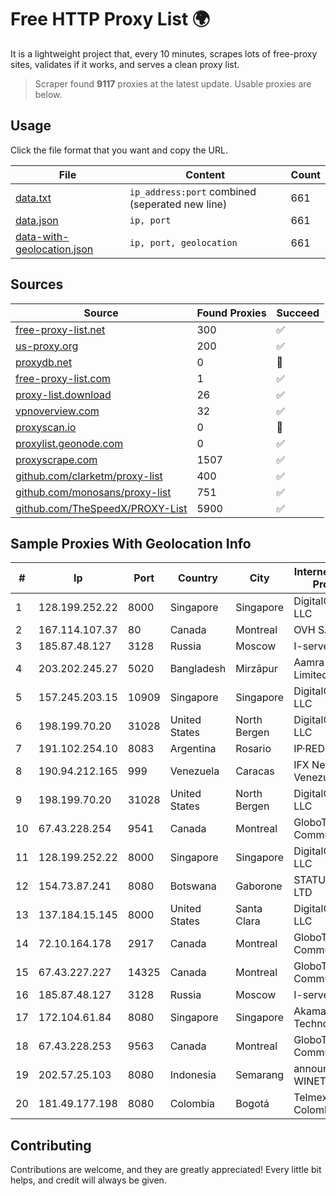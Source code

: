 
# Free HTTP Proxy List 🌍

It is a lightweight project that, every 10 minutes, scrapes lots of free-proxy sites, validates if it works, and serves a clean proxy list.


> Scraper found **9117** proxies at the latest update. Usable proxies are below.

## Usage

Click the file format that you want and copy the URL.


|File|Content|Count|
|----|-------|-----|
|[data.txt](https://raw.githubusercontent.com/themiralay/Proxy-List-World/master/data.txt)|`ip_address:port` combined (seperated new line)|661|
|[data.json](https://raw.githubusercontent.com/themiralay/Proxy-List-World/master/data.json)|`ip, port`|661|
|[data-with-geolocation.json](https://raw.githubusercontent.com/themiralay/Proxy-List-World/master/data-with-geolocation.json)|`ip, port, geolocation`|661|

## Sources

|Source|Found Proxies|Succeed|
|------|-------------|-------|
|[free-proxy-list.net](https://free-proxy-list.net)|300|✅|
|[us-proxy.org](https://www.us-proxy.org)|200|✅|
|[proxydb.net](http://proxydb.net)|0|🚫|
|[free-proxy-list.com](https://free-proxy-list.com/?page=&port=&type%5B%5D=http&type%5B%5D=https&up_time=0&search=Search)|1|✅|
|[proxy-list.download](https://www.proxy-list.download/HTTP)|26|✅|
|[vpnoverview.com](https://vpnoverview.com/privacy/anonymous-browsing/free-proxy-servers)|32|✅|
|[proxyscan.io](https://www.proxyscan.io)|0|🚫|
|[proxylist.geonode.com](https://proxylist.geonode.com/api/proxy-list?limit=300&page=1&sort_by=lastChecked&sort_type=desc&protocols=http,https)|0|✅|
|[proxyscrape.com](https://api.proxyscrape.com/v2/?request=displayproxies&protocol=http&timeout=10000&country=all&ssl=all&anonymity=all)|1507|✅|
|[github.com/clarketm/proxy-list](https://raw.githubusercontent.com/clarketm/proxy-list/master/proxy-list-raw.txt)|400|✅|
|[github.com/monosans/proxy-list](https://raw.githubusercontent.com/monosans/proxy-list/main/proxies/http.txt)|751|✅|
|[github.com/TheSpeedX/PROXY-List](https://raw.githubusercontent.com/TheSpeedX/PROXY-List/master/http.txt)|5900|✅|


## Sample Proxies With Geolocation Info

|#|Ip|Port|Country|City|Internet Service Provider|
|-|--|----|-------|----|-------------------------|
|1|128.199.252.22|8000|Singapore|Singapore|DigitalOcean, LLC|
|2|167.114.107.37|80|Canada|Montreal|OVH SAS|
|3|185.87.48.127|3128|Russia|Moscow|I-servers LTD|
|4|203.202.245.27|5020|Bangladesh|Mirzāpur|Aamra Networks Limited|
|5|157.245.203.15|10909|Singapore|Singapore|DigitalOcean, LLC|
|6|198.199.70.20|31028|United States|North Bergen|DigitalOcean, LLC|
|7|191.102.254.10|8083|Argentina|Rosario|IP·RED|
|8|190.94.212.165|999|Venezuela|Caracas|IFX Networks Venezuela C.A.|
|9|198.199.70.20|31028|United States|North Bergen|DigitalOcean, LLC|
|10|67.43.228.254|9541|Canada|Montreal|GloboTech Communications|
|11|128.199.252.22|8000|Singapore|Singapore|DigitalOcean, LLC|
|12|154.73.87.241|8080|Botswana|Gaborone|STATURE (PTY) LTD|
|13|137.184.15.145|8000|United States|Santa Clara|DigitalOcean, LLC|
|14|72.10.164.178|2917|Canada|Montreal|GloboTech Communications|
|15|67.43.227.227|14325|Canada|Montreal|GloboTech Communications|
|16|185.87.48.127|3128|Russia|Moscow|I-servers LTD|
|17|172.104.61.84|8080|Singapore|Singapore|Akamai Technologies|
|18|67.43.228.253|9563|Canada|Montreal|GloboTech Communications|
|19|202.57.25.103|8080|Indonesia|Semarang|announced of WINET|
|20|181.49.177.198|8080|Colombia|Bogotá|Telmex Colombia S.A.|



## Contributing

Contributions are welcome, and they are greatly appreciated! Every
little bit helps, and credit will always be given.

